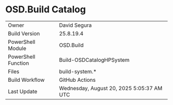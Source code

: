 ﻿# OSD.Build Catalog

| | |
|-|-|
| Owner | David Segura |
| Build Version | 25.8.19.4 |
| PowerShell Module | OSD.Build |
| PowerShell Function | Build-OSDCatalogHPSystem |
| Files | build-system.* |
| Build Workflow | GitHub Actions |
| Last Update | Wednesday, August 20, 2025 5:05:37 AM UTC |
